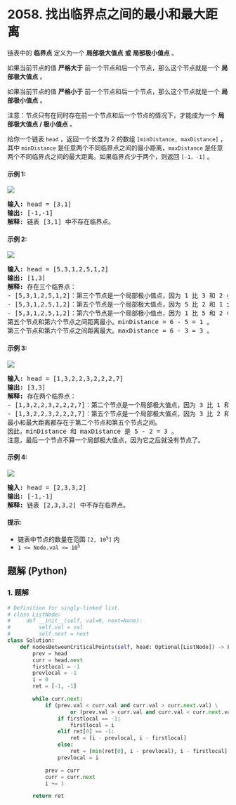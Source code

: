 # 2058. 找出临界点之间的最小和最大距离
链表中的 **临界点** 定义为一个 **局部极大值点** **或** **局部极小值点** 。

如果当前节点的值 **严格大于** 前一个节点和后一个节点，那么这个节点就是一个  **局部极大值点** 。

如果当前节点的值 **严格小于** 前一个节点和后一个节点，那么这个节点就是一个  **局部极小值点** 。

注意：节点只有在同时存在前一个节点和后一个节点的情况下，才能成为一个 **局部极大值点 / 极小值点** 。

给你一个链表 `head` ，返回一个长度为 2 的数组 `[minDistance, maxDistance]` ，其中 `minDistance` 是任意两个不同临界点之间的最小距离，`maxDistance` 是任意两个不同临界点之间的最大距离。如果临界点少于两个，则返回 `[-1，-1]` 。

#### 示例 1:
![](https://assets.leetcode.com/uploads/2021/10/13/a1.png)
<pre>
<strong>输入:</strong> head = [3,1]
<strong>输出:</strong> [-1,-1]
<strong>解释:</strong> 链表 [3,1] 中不存在临界点。
</pre>

#### 示例 2:
![](https://assets.leetcode.com/uploads/2021/10/13/a2.png)
<pre>
<strong>输入:</strong> head = [5,3,1,2,5,1,2]
<strong>输出:</strong> [1,3]
<strong>解释:</strong> 存在三个临界点：
- [5,3,1,2,5,1,2]：第三个节点是一个局部极小值点，因为 1 比 3 和 2 小。
- [5,3,1,2,5,1,2]：第五个节点是一个局部极大值点，因为 5 比 2 和 1 大。
- [5,3,1,2,5,1,2]：第六个节点是一个局部极小值点，因为 1 比 5 和 2 小。
第五个节点和第六个节点之间距离最小。minDistance = 6 - 5 = 1 。
第三个节点和第六个节点之间距离最大。maxDistance = 6 - 3 = 3 。
</pre>

#### 示例 3:
![](https://assets.leetcode.com/uploads/2021/10/14/a5.png)
<pre>
<strong>输入:</strong> head = [1,3,2,2,3,2,2,2,7]
<strong>输出:</strong> [3,3]
<strong>解释:</strong> 存在两个临界点：
- [1,3,2,2,3,2,2,2,7]：第二个节点是一个局部极大值点，因为 3 比 1 和 2 大。
- [1,3,2,2,3,2,2,2,7]：第五个节点是一个局部极大值点，因为 3 比 2 和 2 大。
最小和最大距离都存在于第二个节点和第五个节点之间。
因此，minDistance 和 maxDistance 是 5 - 2 = 3 。
注意，最后一个节点不算一个局部极大值点，因为它之后就没有节点了。
</pre>

#### 示例 4:
![](https://assets.leetcode.com/uploads/2021/10/13/a4.png)
<pre>
<strong>输入:</strong> head = [2,3,3,2]
<strong>输出:</strong> [-1,-1]
<strong>解释:</strong> 链表 [2,3,3,2] 中不存在临界点。
</pre>

#### 提示:
* 链表中节点的数量在范围 <code>[2, 10<sup>5</sup>]</code> 内
* <code>1 <= Node.val <= 10<sup>5</sup></code>

## 题解 (Python)

### 1. 题解
```Python
# Definition for singly-linked list.
# class ListNode:
#     def __init__(self, val=0, next=None):
#         self.val = val
#         self.next = next
class Solution:
    def nodesBetweenCriticalPoints(self, head: Optional[ListNode]) -> List[int]:
        prev = head
        curr = head.next
        firstlocal = -1
        prevlocal = -1
        i = 0
        ret = [-1, -1]

        while curr.next:
            if (prev.val < curr.val and curr.val > curr.next.val) \
                    or (prev.val > curr.val and curr.val < curr.next.val):
                if firstlocal == -1:
                    firstlocal = i
                elif ret[0] == -1:
                    ret = [i - prevlocal, i - firstlocal]
                else:
                    ret = [min(ret[0], i - prevlocal), i - firstlocal]
                prevlocal = i

            prev = curr
            curr = curr.next
            i += 1

        return ret
```
